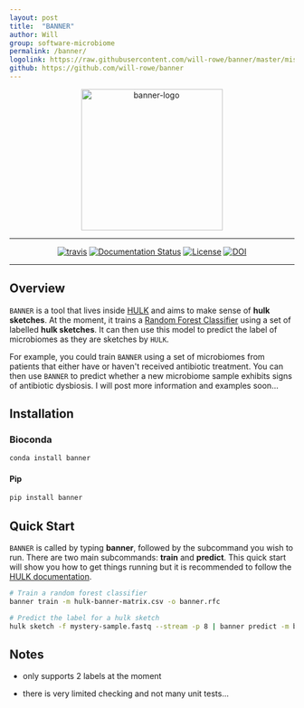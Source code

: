```yaml
---
layout: post
title:  "BANNER"
author: Will
group: software-microbiome
permalink: /banner/
logolink: https://raw.githubusercontent.com/will-rowe/banner/master/misc/logo/banner-logo.png
github: https://github.com/will-rowe/banner
---
```


<div align="center">
    <img src="https://raw.githubusercontent.com/will-rowe/banner/master/misc/logo/banner-logo-with-text.png" alt="banner-logo" width="250">
    <hr>
    <a href="https://travis-ci.org/will-rowe/banner"><img src="https://travis-ci.org/will-rowe/banner.svg?branch=master" alt="travis"></a>
    <a href='http://hulk.readthedocs.io/en/latest/?badge=latest'><img src='https://readthedocs.org/projects/hulk/badge/?version=latest' alt='Documentation Status' /></a>
    <a href="https://github.com/will-rowe/banner/blob/master/LICENSE"><img src="https://img.shields.io/badge/license-MIT-orange.svg" alt="License"></a>
    <a href="https://zenodo.org/badge/latestdoi/144629592"><img src="https://zenodo.org/badge/144629592.svg" alt="DOI"></a>
</div>

***

## Overview

`BANNER` is a tool that lives inside [HULK](https://github.com/will-rowe/hulk) and aims to make sense of **hulk sketches**. At the moment, it trains a [Random Forest Classifier](http://scikit-learn.org/stable/modules/generated/sklearn.ensemble.RandomForestClassifier.html) using a set of labelled **hulk sketches**. It can then use this model to predict the label of microbiomes as they are sketches by ``HULK``.

For example, you could train `BANNER` using a set of microbiomes from patients that either have or haven't received antibiotic treatment. You can then use `BANNER` to predict whether a new microbiome sample exhibits signs of antibiotic dysbiosis. I will post more information and examples soon...

## Installation

### Bioconda

```bash
conda install banner
```

#### Pip

```bash
pip install banner
```

## Quick Start

`BANNER` is called by typing **banner**, followed by the subcommand you wish to run. There are two main subcommands: **train** and **predict**. This quick start will show you how to get things running but it is recommended to follow the [HULK documentation](http://hulk-documentation.readthedocs.io/en/latest/?badge=latest).

```bash
# Train a random forest classifier
banner train -m hulk-banner-matrix.csv -o banner.rfc

# Predict the label for a hulk sketch
hulk sketch -f mystery-sample.fastq --stream -p 8 | banner predict -m banner.rfc
```


## Notes

* only supports 2 labels at the moment

* there is very limited checking and not many unit tests...
